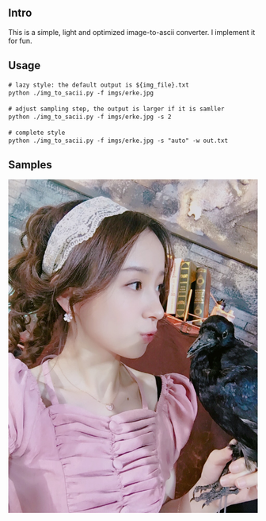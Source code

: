 ## Intro
This is a simple, light and optimized image-to-ascii converter. I implement it for fun.

## Usage

```
# lazy style: the default output is ${img_file}.txt
python ./img_to_sacii.py -f imgs/erke.jpg

# adjust sampling step, the output is larger if it is samller
python ./img_to_sacii.py -f imgs/erke.jpg -s 2

# complete style
python ./img_to_sacii.py -f imgs/erke.jpg -s "auto" -w out.txt
```

## Samples
<p align="center">
    <img src=imgs/erke.jpg", width="800px">
</p>
